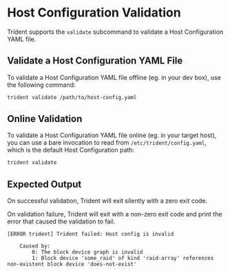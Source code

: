 # Host Configuration Validation

Trident supports the `validate` subcommand to validate a Host Configuration YAML
file.

## Validate a Host Configuration YAML File

To validate a Host Configuration YAML file offline (eg. in your dev box), use
the following command:

```bash
trident validate /path/to/host-config.yaml
```

## Online Validation

To validate a Host Configuration YAML file online (eg. in your target host), you
can use a bare invocation to read from `/etc/trident/config.yaml`, which is the
default Host Configuration path:

```bash
trident validate
```

## Expected Output

On successful validation, Trident will exit silently with a zero exit code.

On validation failure, Trident will exit with a non-zero exit code and print the
error that caused the validation to fail.

```text
[ERROR trident] Trident failed: Host config is invalid
    
    Caused by:
        0: The block device graph is invalid
        1: Block device 'some_raid' of kind 'raid-array' references non-existent block device 'does-not-exist'
```
